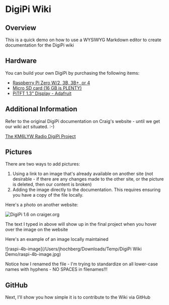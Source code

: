 # DigiPi Wiki

## Overview

This is a quick demo on how to use a WYSIWYG Markdown editor to create documentation for the DigiPi wiki

## Hardware

You can build your own DigiPi by purchasing the following items:

- [Raspberry Pi Zero W/2, 3B, 3B+, or 4](https://www.amazon.com/Raspberry-Model-2019-Quad-Bluetooth/dp/B07TC2BK1X/)
- [Micro SD card (16 GB is PLENTY)](https://www.amazon.com/Samsung-Endurance-32GB-Micro-Adapter/dp/B07B98GXQT/ref=sr_1_8)
- [PiTFT 1.3" Display - Adafruit](https://www.adafruit.com/product/4484)

## Additional Information

Refer to the original DigiPi documentation on Craig's website - until we get our wiki act situated. :-)

[The KM6LYW Radio DigiPi Project](http://craiger.org/digipi/)

## Pictures

There are two ways to add pictures:

1. Using a link to an image that's already available on another site (not desirable - if there are any changes made to the other site, or the picture is deleted, then our content is broken)
2. Adding the image directly to the documentation. This requires ensuring you have a copy of the file locally.

Here's a photo on another website:

![DigiPi 1.6 on craiger.org](http://craiger.org/digipi/digipi-16mk2.png)

The text I typed in above will show up in the final project when you hover over the image on the website

Here's an example of an image locally maintained

![raspi-4b-image](/Users/jhochberg/Downloads/Temp/DigiPi Wiki Demo/raspi-4b-image.jpg)

Notice how I renamed the file - I'm trying to standardize on all lower-case names with hyphens - NO SPACES in filenames!!!

## GitHub

Next, I'll show you how simple it is to contribute to the Wiki via GitHub

